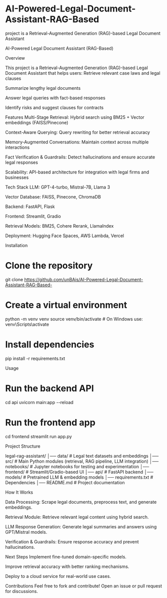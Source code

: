 # AI-Powered-Legal-Document-Assistant-RAG-Based
project is a Retrieval-Augmented Generation (RAG)-based Legal Document Assistant 
 
AI-Powered Legal Document Assistant (RAG-Based)

Overview

This project is a Retrieval-Augmented Generation (RAG)-based Legal Document Assistant that helps users:
Retrieve relevant case laws and legal clauses
 
Summarize lengthy legal documents
 
Answer legal queries with fact-based responses 

Identify risks and suggest clauses for contracts

Features
Multi-Stage Retrieval: Hybrid search using BM25 + Vector embeddings (FAISS/Pinecone)

Context-Aware Querying: Query rewriting for better retrieval accuracy

Memory-Augmented Conversations: Maintain context across multiple interactions

Fact Verification & Guardrails: Detect hallucinations and ensure accurate legal responses

Scalability: API-based architecture for integration with legal firms and businesses

Tech Stack
LLM: GPT-4-turbo, Mistral-7B, Llama 3

Vector Database: FAISS, Pinecone, ChromaDB

Backend: FastAPI, Flask

Frontend: Streamlit, Gradio

Retrieval Models: BM25, Cohere Rerank, LlamaIndex

Deployment: Hugging Face Spaces, AWS Lambda, Vercel

Installation

# Clone the repository
git clone https://github.com/unBAis/AI-Powered-Legal-Document-Assistant-RAG-Based-

# Create a virtual environment
python -m venv venv
source venv/bin/activate  # On Windows use: venv\Scripts\activate

# Install dependencies
pip install -r requirements.txt

Usage

# Run the backend API
cd api
uvicorn main:app --reload

# Run the frontend app
cd frontend
streamlit run app.py

Project Structure

legal-rag-assistant/
│── data/            # Legal text datasets and embeddings
│── src/             # Main Python modules (retrieval, RAG pipeline, LLM integration)
│── notebooks/       # Jupyter notebooks for testing and experimentation
│── frontend/        # Streamlit/Gradio-based UI
│── api/             # FastAPI backend
│── models/          # Pretrained LLM & embedding models
│── requirements.txt # Dependencies
│── README.md        # Project documentation

How It Works

Data Processing: Scrape legal documents, preprocess text, and generate embeddings.

Retrieval Module: Retrieve relevant legal content using hybrid search.

LLM Response Generation: Generate legal summaries and answers using GPT/Mistral models.

Verification & Guardrails: Ensure response accuracy and prevent hallucinations.

Next Steps
Implement fine-tuned domain-specific models.

Improve retrieval accuracy with better ranking mechanisms.

Deploy to a cloud service for real-world use cases.

Contributions
Feel free to fork and contribute! Open an issue or pull request for discussions.


